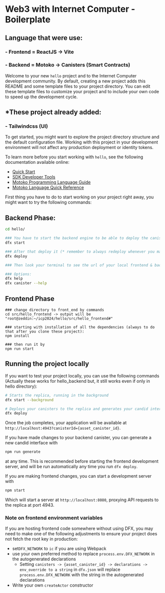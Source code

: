 # Web3 with Internet Computer - Boilerplate
## Language that were use:
### - Frontend = ReactJS -> Vite
### - Backend = Motoko -> Canisters (Smart Contracts)


Welcome to your new `hello` project and to the Internet Computer development community. By default, creating a new project adds this README and some template files to your project directory. You can edit these template files to customize your project and to include your own code to speed up the development cycle.

## *These project already added:
### - Tailwindcss (UI)

To get started, you might want to explore the project directory structure and the default configuration file. Working with this project in your development environment will not affect any production deployment or identity tokens.

To learn more before you start working with `hello`, see the following documentation available online:

- [Quick Start](https://internetcomputer.org/docs/current/developer-docs/setup/deploy-locally)
- [SDK Developer Tools](https://internetcomputer.org/docs/current/developer-docs/setup/install)
- [Motoko Programming Language Guide](https://internetcomputer.org/docs/current/motoko/main/motoko)
- [Motoko Language Quick Reference](https://internetcomputer.org/docs/current/motoko/main/language-manual)

First thing you have to do to start working on your project right away, you might want to try the following commands:

## Backend Phase:
```bash
cd hello/

### You have to start the backend engine to be able to deploy the canisters by commands:
dfx start

### After that deploy it (* remember to always redeploy whenever you make a changes in your motoko file!):
dfx deploy

### Then look your terminal to see the url of your local frontend & backend web page

### Options:
dfx help
dfx canister --help
```

## Frontend Phase
```
### change directory to front_end by commands
cd src/hello_frontend -> output will be "root@zeddin:~/icp2024/hello/src/hello_frontend#"

### starting with installation of all the dependencies (always to do that after you clone these project):
npm install

### then run it by
npm run start
```


## Running the project locally

If you want to test your project locally, you can use the following commands (Actually these works for hello_backend but, it still works even if only in hello directory):

```bash
# Starts the replica, running in the background
dfx start --background

# Deploys your canisters to the replica and generates your candid interface
dfx deploy
```



Once the job completes, your application will be available at `http://localhost:4943?canisterId={asset_canister_id}`.

If you have made changes to your backend canister, you can generate a new candid interface with

```bash
npm run generate
```

at any time. This is recommended before starting the frontend development server, and will be run automatically any time you run `dfx deploy`.

If you are making frontend changes, you can start a development server with

```bash
npm start
```

Which will start a server at `http://localhost:8080`, proxying API requests to the replica at port 4943.

### Note on frontend environment variables

If you are hosting frontend code somewhere without using DFX, you may need to make one of the following adjustments to ensure your project does not fetch the root key in production:

- set`DFX_NETWORK` to `ic` if you are using Webpack
- use your own preferred method to replace `process.env.DFX_NETWORK` in the autogenerated declarations
  - Setting `canisters -> {asset_canister_id} -> declarations -> env_override to a string` in `dfx.json` will replace `process.env.DFX_NETWORK` with the string in the autogenerated declarations
- Write your own `createActor` constructor
